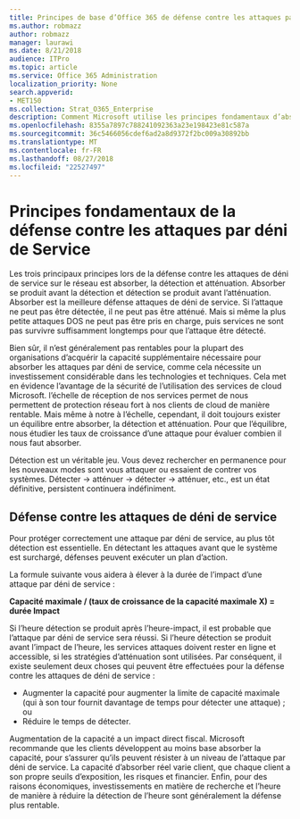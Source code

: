 ```yaml
---
title: Principes de base d’Office 365 de défense contre les attaques par déni de Service
ms.author: robmazz
author: robmazz
manager: laurawi
ms.date: 8/21/2018
audience: ITPro
ms.topic: article
ms.service: Office 365 Administration
localization_priority: None
search.appverid:
- MET150
ms.collection: Strat_O365_Enterprise
description: Comment Microsoft utilise les principes fondamentaux d’absorber, la détection et atténuation dans sa défense contre les attaques de déni de service (DoS).
ms.openlocfilehash: 8355a7897c788241092363a23e198423e81c587a
ms.sourcegitcommit: 36c5466056cdef6ad2a8d9372f2bc009a30892bb
ms.translationtype: MT
ms.contentlocale: fr-FR
ms.lasthandoff: 08/27/2018
ms.locfileid: "22527497"
---
```

# <a name="core-principles-of-defense-against-denial-of-service-attacks"></a>Principes fondamentaux de la défense contre les attaques par déni de Service
Les trois principaux principes lors de la défense contre les attaques de déni de service sur le réseau est absorber, la détection et atténuation. Absorber se produit avant la détection et détection se produit avant l’atténuation. Absorber est la meilleure défense attaques de déni de service. Si l’attaque ne peut pas être détectée, il ne peut pas être atténué. Mais si même la plus petite attaques DOS ne peut pas être pris en charge, puis services ne sont pas survivre suffisamment longtemps pour que l’attaque être détecté.

Bien sûr, il n’est généralement pas rentables pour la plupart des organisations d’acquérir la capacité supplémentaire nécessaire pour absorber les attaques par déni de service, comme cela nécessite un investissement considérable dans les technologies et techniques. Cela met en évidence l’avantage de la sécurité de l’utilisation des services de cloud Microsoft. l’échelle de réception de nos services permet de nous permettent de protection réseau fort à nos clients de cloud de manière rentable. Mais même à notre à l’échelle, cependant, il doit toujours exister un équilibre entre absorber, la détection et atténuation. Pour que l’équilibre, nous étudier les taux de croissance d’une attaque pour évaluer combien il nous faut absorber.

Détection est un véritable jeu. Vous devez rechercher en permanence pour les nouveaux modes sont vous attaquer ou essaient de contrer vos systèmes. Détecter -> atténuer -> détecter -> atténuer, etc., est un état définitive, persistent continuera indéfiniment.

## <a name="defending-against-dos-attacks"></a>Défense contre les attaques de déni de service
Pour protéger correctement une attaque par déni de service, au plus tôt détection est essentielle. En détectant les attaques avant que le système est surchargé, défenses peuvent exécuter un plan d’action.

La formule suivante vous aidera à élever à la durée de l’impact d’une attaque par déni de service :

   **Capacité maximale / (taux de croissance de la capacité maximale X) = durée Impact**

Si l’heure détection se produit après l’heure-impact, il est probable que l’attaque par déni de service sera réussi. Si l’heure détection se produit avant l’impact de l’heure, les services attaques doivent rester en ligne et accessible, si les stratégies d’atténuation sont utilisées. Par conséquent, il existe seulement deux choses qui peuvent être effectuées pour la défense contre les attaques de déni de service :
- Augmenter la capacité pour augmenter la limite de capacité maximale (qui à son tour fournit davantage de temps pour détecter une attaque) ; ou
- Réduire le temps de détecter.

Augmentation de la capacité a un impact direct fiscal. Microsoft recommande que les clients développent au moins base absorber la capacité, pour s’assurer qu’ils peuvent résister à un niveau de l’attaque par déni de service. La capacité d’absorber réel varie client, que chaque client a son propre seuils d’exposition, les risques et financier. Enfin, pour des raisons économiques, investissements en matière de recherche et l’heure de manière à réduire la détection de l’heure sont généralement la défense plus rentable.
